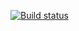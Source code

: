 [![Build status](https://ci.appveyor.com/api/projects/status/qb9v2ormta2s5g2g?svg=true)](https://ci.appveyor.com/project/Tukayama/testingwebinterfaces1)


